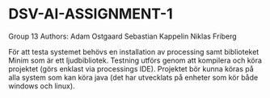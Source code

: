 # DSV-AI-ASSIGNMENT-1
Group 13
Authors:
Adam Ostgaard
Sebastian Kappelin
Niklas Friberg

För att testa systemet behövs en installation av processing samt biblioteket Minim som är ett ljudbibliotek.
Testning utförs genom att kompilera och köra projektet (görs enklast via processings IDE).
Projektet bör kunna köras på alla system som kan köra java (det har utvecklats på enheter som kör både windows och linux).
